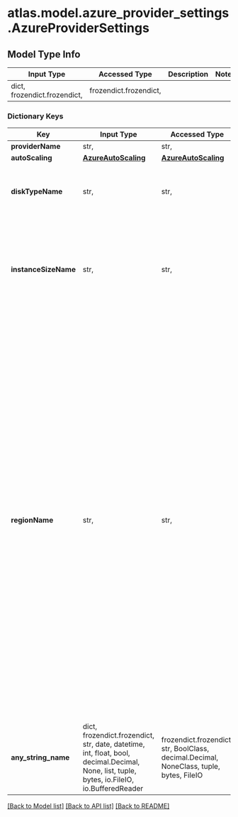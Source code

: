 # atlas.model.azure_provider_settings.AzureProviderSettings

## Model Type Info
Input Type | Accessed Type | Description | Notes
------------ | ------------- | ------------- | -------------
dict, frozendict.frozendict,  | frozendict.frozendict,  |  | 

### Dictionary Keys
Key | Input Type | Accessed Type | Description | Notes
------------ | ------------- | ------------- | ------------- | -------------
**providerName** | str,  | str,  |  | 
**autoScaling** | [**AzureAutoScaling**](AzureAutoScaling.md) | [**AzureAutoScaling**](AzureAutoScaling.md) |  | [optional] 
**diskTypeName** | str,  | str,  | Disk type that corresponds to the host&#x27;s root volume for Azure instances. If omitted, the default disk type for the selected **providerSettings.instanceSizeName** applies. | [optional] must be one of ["P2", "P3", "P4", "P6", "P10", "P15", "P20", "P30", "P40", "P50", ] 
**instanceSizeName** | str,  | str,  | Cluster tier, with a default storage and memory capacity, that applies to all the data-bearing hosts in your cluster. | [optional] must be one of ["M10", "M20", "M30", "M40", "M50", "M60", "M80", "M90", "M200", "R40", "R50", "R60", "R80", "R200", "R300", "R400", "M60_NVME", "M80_NVME", "M200_NVME", "M300_NVME", "M400_NVME", "M600_NVME", ] 
**regionName** | str,  | str,  | Microsoft Azure Regions. | [optional] must be one of ["US_CENTRAL", "US_EAST", "US_EAST_2", "US_NORTH_CENTRAL", "US_WEST", "US_SOUTH_CENTRAL", "EUROPE_NORTH", "EUROPE_WEST", "US_WEST_CENTRAL", "US_WEST_2", "US_WEST_3", "CANADA_EAST", "CANADA_CENTRAL", "BRAZIL_SOUTH", "BRAZIL_SOUTHEAST", "AUSTRALIA_CENTRAL", "AUSTRALIA_CENTRAL_2", "AUSTRALIA_EAST", "AUSTRALIA_SOUTH_EAST", "GERMANY_CENTRAL", "GERMANY_NORTH_EAST", "GERMANY_WEST_CENTRAL", "GERMANY_NORTH", "SWEDEN_CENTRAL", "SWEDEN_SOUTH", "SWITZERLAND_NORTH", "SWITZERLAND_WEST", "UK_SOUTH", "UK_WEST", "NORWAY_EAST", "NORWAY_WEST", "INDIA_CENTRAL", "INDIA_SOUTH", "INDIA_WEST", "CHINA_EAST", "CHINA_NORTH", "ASIA_EAST", "JAPAN_EAST", "JAPAN_WEST", "ASIA_SOUTH_EAST", "KOREA_CENTRAL", "KOREA_SOUTH", "FRANCE_CENTRAL", "FRANCE_SOUTH", "SOUTH_AFRICA_NORTH", "SOUTH_AFRICA_WEST", "UAE_CENTRAL", "UAE_NORTH", ] 
**any_string_name** | dict, frozendict.frozendict, str, date, datetime, int, float, bool, decimal.Decimal, None, list, tuple, bytes, io.FileIO, io.BufferedReader | frozendict.frozendict, str, BoolClass, decimal.Decimal, NoneClass, tuple, bytes, FileIO | any string name can be used but the value must be the correct type | [optional]

[[Back to Model list]](../../README.md#documentation-for-models) [[Back to API list]](../../README.md#documentation-for-api-endpoints) [[Back to README]](../../README.md)


